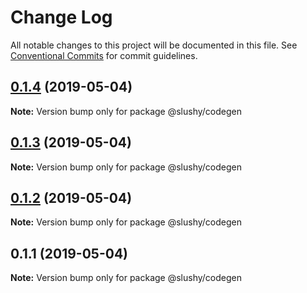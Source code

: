 # Change Log

All notable changes to this project will be documented in this file.
See [Conventional Commits](https://conventionalcommits.org) for commit guidelines.

## [0.1.4](https://github.com/aimed/slushy/compare/v0.1.3...v0.1.4) (2019-05-04)

**Note:** Version bump only for package @slushy/codegen





## [0.1.3](https://github.com/aimed/slushy/compare/v0.1.2...v0.1.3) (2019-05-04)

**Note:** Version bump only for package @slushy/codegen





## [0.1.2](https://github.com/aimed/slushy/compare/v0.1.1...v0.1.2) (2019-05-04)

**Note:** Version bump only for package @slushy/codegen





## 0.1.1 (2019-05-04)

**Note:** Version bump only for package @slushy/codegen
